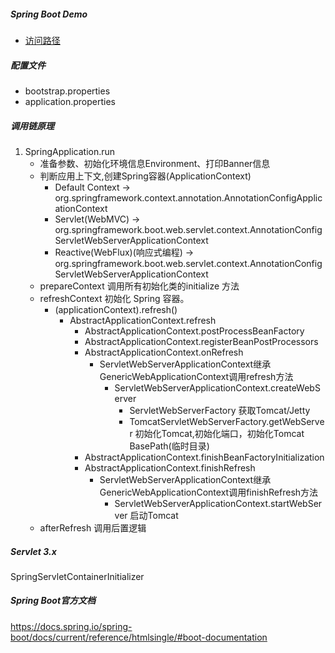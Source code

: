 ##### Spring Boot Demo
- [访问路径](http://localhost:8585/microfoolish)

##### 配置文件
- bootstrap.properties
- application.properties

##### 调用链原理
1. SpringApplication.run
    - 准备参数、初始化环境信息Environment、打印Banner信息
    - 判断应用上下文,创建Spring容器(ApplicationContext)
        - Default Context -> org.springframework.context.annotation.AnnotationConfigApplicationContext
        - Servlet(WebMVC) -> org.springframework.boot.web.servlet.context.AnnotationConfigServletWebServerApplicationContext
        - Reactive(WebFlux)(响应式编程) -> org.springframework.boot.web.servlet.context.AnnotationConfigServletWebServerApplicationContext
    - prepareContext 调用所有初始化类的initialize 方法
    - refreshContext 初始化 Spring 容器。
        - (applicationContext).refresh()
            - AbstractApplicationContext.refresh
                - AbstractApplicationContext.postProcessBeanFactory
                - AbstractApplicationContext.registerBeanPostProcessors
                - AbstractApplicationContext.onRefresh
                    - ServletWebServerApplicationContext继承GenericWebApplicationContext调用refresh方法
                        - ServletWebServerApplicationContext.createWebServer 
                            - ServletWebServerFactory 获取Tomcat/Jetty
                            - TomcatServletWebServerFactory.getWebServer 初始化Tomcat,初始化端口，初始化Tomcat BasePath(临时目录)
                - AbstractApplicationContext.finishBeanFactoryInitialization
                - AbstractApplicationContext.finishRefresh
                    - ServletWebServerApplicationContext继承GenericWebApplicationContext调用finishRefresh方法
                        - ServletWebServerApplicationContext.startWebServer 启动Tomcat
    - afterRefresh 调用后置逻辑


##### Servlet 3.x
 SpringServletContainerInitializer
 
##### Spring Boot官方文档
https://docs.spring.io/spring-boot/docs/current/reference/htmlsingle/#boot-documentation